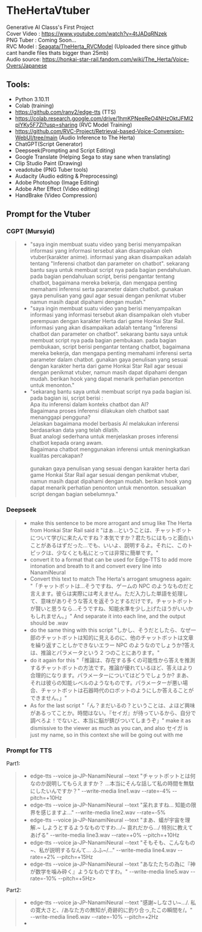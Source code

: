 # TheHertaVtuber
Generative AI Classs's First Project <br>
Cover Video : https://www.youtube.com/watch?v=4tJADqRNzek <br>
PNG Tuber : Coming Soon... <br>
RVC Model : [Seagata/TheHerta_RVCModel](https://huggingface.co/Seagata/TheHerta_RVCModel/) (Uploaded there since github cant handle files thats bigger than 25mb) <br>
Audio source: https://honkai-star-rail.fandom.com/wiki/The_Herta/Voice-Overs/Japanese <br>

## Tools:
- Python 3.10.11
- Colab (training)
- https://github.com/rany2/edge-tts (TTS)
- https://colab.research.google.com/drive/1hmKPNeeReO4NHzOktJFMI2plYKy5F7ZI?usp=sharing (RVC Model Training)
- https://github.com/RVC-Project/Retrieval-based-Voice-Conversion-WebUI/tree/main (Audio Inference to The Herta)
- ChatGPT(Script Generator)
- Deepseek(Prompting and Script Editing)
- Google Translate (Helping Sega to stay sane when translating)
- Clip Studio Paint (Drawing)
- veadotube (PNG Tuber tools)
- Audacity (Audio editing & Preprocessing)
- Adobe Photoshop (Image Editing)
- Adobe After Effect (Video editing)
- HandBrake (Video Compression)

## Prompt for the Vtuber
### CGPT (Mursyid)
> - "saya ingin membuat suatu video yang berisi menyampaikan informasi yang informasi tersebut akan disampaikan oleh vtuber(karakter anime). informasi yang akan disampaikan adalah tentang "Inferensi chatbot dan parameter on chatbot". sekarang bantu saya untuk membuat script nya pada bagian pendahuluan. pada bagian pendahuluan script, berisi pengantar tentang chatbot, bagaimana mereka bekerja, dan mengapa penting memahami inferensi serta parameter dalam chatbot. gunakan gaya penulisan yang gaul agar sesuai dengan penikmat vtuber namun masih dapat dipahami dengan mudah."
> - "saya ingin membuat suatu video yang berisi menyampaikan informasi yang informasi tersebut akan disampaikan oleh vtuber perempuan dengan karakter Herta dari game Honkai Star Rail. informasi yang akan disampaikan adalah tentang "Inferensi chatbot dan parameter on chatbot". sekarang bantu saya untuk membuat script nya pada bagian pembukaan. pada bagian pembukaan, script berisi pengantar tentang chatbot, bagaimana mereka bekerja, dan mengapa penting memahami inferensi serta parameter dalam chatbot. gunakan gaya penulisan yang sesuai dengan karakter herta dari game Honkai Star Rail agar sesuai dengan penikmat vtuber, namun masih dapat dipahami dengan mudah. berikan hook yang dapat menarik perhatian penonton untuk menonton."
> - "sekarang bantu saya untuk membuat script nya pada bagian isi. pada bagian isi, script berisi :<br>Apa itu inferensi dalam konteks chatbot dan AI?<br>Bagaimana proses inferensi dilakukan oleh chatbot saat menanggapi pengguna?<br>Jelaskan bagaimana model berbasis AI melakukan inferensi berdasarkan data yang telah dilatih.<br>Buat analogi sederhana untuk menjelaskan proses inferensi chatbot kepada orang awam. <br>Bagaimana chatbot menggunakan inferensi untuk meningkatkan kualitas percakapan? <br><br>gunakan gaya penulisan yang sesuai dengan karakter herta dari game Honkai Star Rail agar sesuai dengan penikmat vtuber, namun masih dapat dipahami dengan mudah. berikan hook yang dapat menarik perhatian penonton untuk menonton. sesuaikan script dengan bagian sebelumnya."

### Deepseek
> - make this sentence to be more arrogant and smug like The Herta from Honkai Star Rail said it "はぁ…ということは、チャットボットについて学びに来たんですね？本気ですか？君たちにはもっと面白いことがあるはずだった…でも、いいよ、説明するよ。それに、このトピックは、少なくとも私にとっては非常に簡単です。"
> - convert it to a format that can be used for Edge-TTS to add more intonation and breath to it and convert every line into NanamiNeural
> - Convert this text to match The Herta's arrogant smugness again: "「チャットボットは...そうですね、ゲームの NPC のようなものだと言えます。彼らは実際には考えません。ただ入力した単語を処理して、意味がありそうな答えを返そうとするだけです。チャットボットが賢いと思うなら...そうですね、知能水準を少し上げたほうがいいかもしれません。」" And separate it into each line, and the output should be .wav
> - do the same thing with this script "しかし、そうだとしたら、なぜ一部のチャットボットは知的に見えるのに、他のチャットボットは文章を繰り返すことしかできないエラー NPC のようなのでしょうか?答えは、推論とパラメータという 2 つのことにあります。"
> - do it again for this "「推論は、存在する多くの可能性から答えを推測するチャットボットの方法です。推論が優れているほど、答えはより合理的になります。パラメーターについてはどうでしょうか? まあ、それは彼らの知能レベルのようなものです。パラメーターが悪い場合、チャットボットは石器時代のロボットのようにしか答えることができません。」"
> - As for the last script "「ん？まだいるの？ということは、よほど興味があるってことか。時間はない。『セイガ』が待っているから、自分で調べろよ！でないと、本当に脳が錆びついてしまうぞ」" make it as dismissive to the viewer as much as you can, and also セイガ is just my name, so in this context she will be going out with me


### Prompt for TTS
Part1:
> - edge-tts --voice ja-JP-NanamiNeural --text "チャットボットとは何なのか説明してもらえますか？ ...本当にそんな話して私の時間を無駄にしたいんですか？" --write-media line1.wav --rate=-4% --pitch=+10Hz
> - edge-tts --voice ja-JP-NanamiNeural --text "呆れますね... 知能の限界を感じますよ..." --write-media line2.wav --rate=-5%
> - edge-tts --voice ja-JP-NanamiNeural --text "まあ、蟻が宇宙を理解.~ しようとするようなものですわ.../~   哀れだから.../ 特別に教えてあげる" --write-media line3.wav --rate=+0% --pitch=+10Hz
> - edge-tts --voice ja-JP-NanamiNeural --text "そもそも、こんなもの~、私が説明するなんて... ふふ~/..." --write-media line4.wav --rate=+2% --pitch=+15Hz
> - edge-tts --voice ja-JP-NanamiNeural --text "あなたたちの為に『神が数学を噛み砕く』ようなものですわ。" --write-media line5.wav --rate=-10% --pitch=+5Hz>

Part2:
> - edge-tts --voice ja-JP-NanamiNeural --text "感謝~しなさい~.../. 私の寛大さと、/あなた方の無知が,奇跡的に釣り合っ,たこの瞬間を/。" --write-media line6.wav --rate=-10% --pitch=+2Hz
> - 
